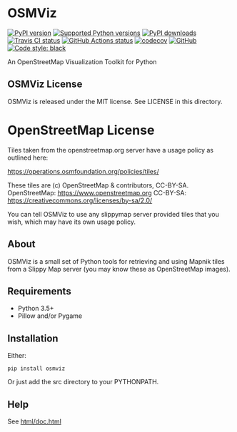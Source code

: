 # OSMViz

[![PyPI version](https://img.shields.io/pypi/v/osmviz.svg?logo=pypi&logoColor=FFE873)](https://pypi.python.org/pypi/osmviz/)
[![Supported Python versions](https://img.shields.io/pypi/pyversions/osmviz.svg?logo=python&logoColor=FFE873)](https://pypi.python.org/pypi/osmviz/)
[![PyPI downloads](https://img.shields.io/pypi/dm/osmviz.svg)](https://pypistats.org/packages/pypistats)
[![Travis CI status](https://img.shields.io/travis/hugovk/osmviz/master?label=Travis%20CI&logo=travis)](https://travis-ci.org/hugovk/osmviz)
[![GitHub Actions status](https://github.com/hugovk/osmviz/workflows/Test/badge.svg)](https://github.com/hugovk/osmviz/actions)
[![codecov](https://codecov.io/gh/hugovk/osmviz/branch/master/graph/badge.svg)](https://codecov.io/gh/hugovk/osmviz)
[![GitHub](https://img.shields.io/github/license/hugovk/osmviz.svg)](LICENSE)
[![Code style: black](https://img.shields.io/badge/code%20style-black-000000.svg)](https://github.com/psf/black)

An OpenStreetMap Visualization Toolkit for Python

## OSMViz License

OSMViz is released under the MIT license.
See LICENSE in this directory.


# OpenStreetMap License

Tiles taken from the openstreetmap.org server
have a usage policy as outlined here:

https://operations.osmfoundation.org/policies/tiles/

These tiles are (c) OpenStreetMap & contributors, CC-BY-SA.
OpenStreetMap: https://www.openstreetmap.org
CC-BY-SA: https://creativecommons.org/licenses/by-sa/2.0/

You can tell OSMViz to use any slippymap server provided
tiles that you wish, which may have its own usage policy.

## About

OSMViz is a small set of Python tools for retrieving
and using Mapnik tiles from a Slippy Map server
(you may know these as OpenStreetMap images).

## Requirements

* Python 3.5+
* Pillow and/or Pygame 

## Installation

Either:

    pip install osmviz

Or just add the src directory to your PYTHONPATH.

## Help

See [html/doc.html](https://hugovk.github.io/osmviz/html/doc.html)
